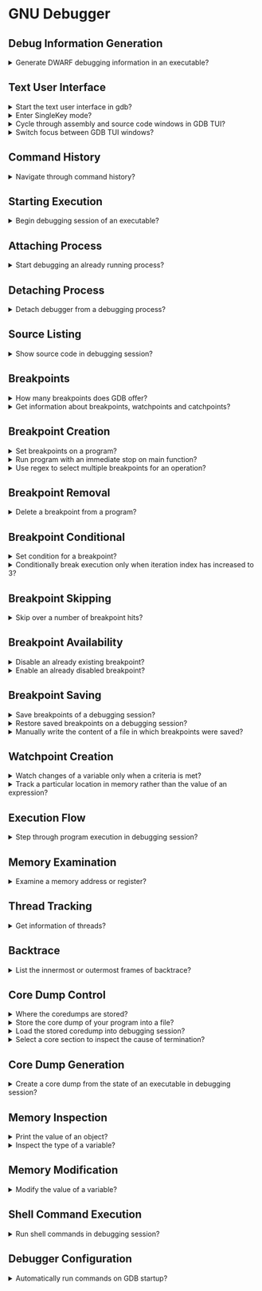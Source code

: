 # GNU Debugger

## Debug Information Generation

<details>
<summary>Generate DWARF debugging information in an executable?</summary>

> To debug with `gdb`, compile with `-g`.
> This generates *DWARF* information, which is used by the debugger to understand what the program is doing.
>
> ```sh
> gcc -g -o program source.c
> ``````
>
> Use `-O` to compile with optimizations, but this can adversely affect the debug experience i.e. `-O` and `-g` are orthogonal and independent.
> To get a reasonable level of performance and a good debug experience, use `-Og`.
> And to get an even better debug experience, use `-g3` rather than just `-g`.
>
> ```sh
> gcc -g3 -Og -o program source.c
> ``````
>
> You can use the readelf utility to look at the debug info.

> **Resources**
> - GDB Tips by Greg Law - Tip #1

> **References**
---
</details>

## Text User Interface

<details>
<summary>Start the text user interface in gdb?</summary>

> TUI (Text User Interface) mode allows you to see the context of what you’re debugging!
>
> ```sh
> gdb -tui ./executable
> ``````
>
> You can also type `layout src` to switch to the TUI mode.
>
> ```gdb
> layout src
> ``````
>
> The shortcut `ctrl–x a` will also start the TUI.
>
> `ctrl+l` to redraw the screen reset in TUI mode.

> **Resources**
> - GDB Tips by Greg Law - Tip #2

> **References**
---
</details>

<details>
<summary>Enter SingleKey mode?</summary>

> Press `ctrl-x s` in TUI mode to enable SingleKey mode. In this mode you can
> use `r` to `run`, `c` to `continue`, `s` for `step`, and `q` to leave
> SingleKey mode, without pressing enter.

> **Resources**
> - GDB Tips by Greg Law - Tip #65

> **References**
---
</details>

<details>
<summary>Cycle through assembly and source code windows in GDB TUI?</summary>

> `ctrl-x 2`

> **Resources**
> - GDB Tips by Greg Law - Tip #3

> **References**
---
</details>

<details>
<summary>Switch focus between GDB TUI windows?</summary>

> ```gdb
> (gdb) focus src
> (gdb) focus cmd
> ``````

> **Resources**
> - GDB Tips by Greg Law - Tip #3

> **References**
---
</details>

## Command History

<details>
<summary>Navigate through command history?</summary>

> - `ctrl-p` for previous commands
> - `ctrl-n` for next commands

> **Resources**
> - GDB Tips by Greg Law - Tip #3

> **References**
---
</details>

## Starting Execution

<details>
<summary>Begin debugging session of an executable?</summary>

> - `start`: starts debugging session by running program line-by-line.
> - `run`: starts debugging session running program as usual.

> **Resources**
> - Boost.Asio C++ Network Programming - Chapter 7

> **References**
---
</details>

## Attaching Process

<details>
<summary>Start debugging an already running process?</summary>

> Attaching to a process requires root privileges.
>
> After debugger gets attached to the process, the program will freeze as if it
> is on a breakpoint.
>
> ```sh
> sudo gdb
> (gdb) attach 12345
> ``````

> **Resources**
> - https://www.youtube.com/watch?v=Rudz-uSdWHM

> **References**
---
</details>

## Detaching Process

<details>
<summary>Detach debugger from a debugging process?</summary>

> ```gdb
> (gdb) detach
> ``````
>
> After detaching, the program will continue its normal flow as there was no
> debugger attached to it at first place.

> **Resources**
> - https://www.youtube.com/watch?v=Rudz-uSdWHM

> **References**
---
</details>

## Source Listing

<details>
<summary>Show source code in debugging session?</summary>

> `list` displays 10 lines of source code. To see how many lines of source code
> will be displayed enter `show listsize`. To adjust the lines of source code
> displayed enter `set listsize 20`.

> **Resources**
> - Boost.Asio C++ Network Programming - Chapter 7

> **References**
---
</details>

## Breakpoints

<details>
<summary>How many breakpoints does GDB offer?</summary>

> 1. Hardware watchpoints: `watch foo`
> 2. Software watchpoints: `watch $rax`
> 3. Location watchpoints: `watch -l foo`
> 4. Read-only watchpoint: `rwatch foo`
> 5. Access watchpoints: `awatch foo`

> **Resources**
> - GDB Tips by Greg Law - Tip #7

> **References**
---
</details>

<details>
<summary>Get information about breakpoints, watchpoints and catchpoints?</summary>

> ```gdb
> (gdb) info breakpoints
> ``````

> **Resources**
> - GDB Tips by Greg Law - Tip #13

> **References**
---
</details>

## Breakpoint Creation

<details>
<summary>Set breakpoints on a program?</summary>

> ```gdb
> (gdb) break 50
> (gdb) break *main
> (gdb) break *main+50
> (gdb) break source.cpp:main+50
> ``````

> **Resources**
> - Boost.Asio C++ Network Programming - Chapter 7

> **References**
---
</details>

<details>
<summary>Run program with an immediate stop on main function?</summary>

> Use `start` to put temporary breakpoint on main and then run the program or
> `starti` to stop at the very first instruction of the program.

> **Resources**
> - GDB Tips by Greg Law - Tip #4

> **References**
---
</details>

<details>
<summary>Use regex to select multiple breakpoints for an operation?</summary>

> ```gdb
> (gdb) rbreak std::sto[ifd]
> ``````

> **Resources**
> - GDB Tips by Greg Law - Tip #14

> **References**
---
</details>

## Breakpoint Removal

<details>
<summary>Delete a breakpoint from a program?</summary>

> ```gdb
> (gdb) delete 1
> ``````

> **Resources**
> - Boost.Asio C++ Network Programming - Chapter 7

> **References**
---
</details>

## Breakpoint Conditional

<details>
<summary>Set condition for a breakpoint?</summary>

> ```gdb
> (gdb) condition 3 e == 42
> (gdb) break func(long) if e == 42
> ``````

> **Resources**
> - GDB Tips by Greg Law - Tip #15

> **References**
---
</details>

<details>
<summary>Conditionally break execution only when iteration index has increased to 3?</summary>

> ```gdb
> (gdb) break source.cpp:10 if index == 3
> ``````

> **Resources**
> - https://www.youtube.com/watch?v=Rudz-uSdWHM

> **References**
---
</details>

## Breakpoint Skipping

<details>
<summary>Skip over a number of breakpoint hits?</summary>

> To ignore the next 10000000 times that breakpoint 1 is hit.
>
> ```gdb
> (gdb) ignore 1 10000000
> (gdb) info break 1
> ``````
>
> breakpoint already hit 1000 times
>
> ```gdb
> (gdb) ignore 1 999
> (gdb) run
> ``````

> **Resources**
> - GDB Tips by Greg Law - Tip #5
> - GDB Tips by Greg Law - Tip #6

> **References**
---
</details>


## Breakpoint Availability

<details>
<summary>Disable an already existing breakpoint?</summary>

> ```gdb
> (gdb) disable <breakpoint index>
> ``````

> **Resources**
> - https://www.youtube.com/watch?v=Rudz-uSdWHM

> **References**
---
</details>

<details>
<summary>Enable an already disabled breakpoint?</summary>

> ```gdb
> (gdb) enable <breakpoint index>
> ``````

> **Resources**
> - https://www.youtube.com/watch?v=Rudz-uSdWHM

> **References**
---
</details>

## Breakpoint Saving

<details>
<summary>Save breakpoints of a debugging session?</summary>

> ```gdb
> (gdb) save breakpoints program.gdb
> ``````

> **Resources**
> - GDB Tips by Greg Law - Tip #13
> - GDB Tips by Greg Law - Tip #61
> - https://www.youtube.com/watch?v=Rudz-uSdWHM

> **References**
---
</details>

<details>
<summary>Restore saved breakpoints on a debugging session?</summary>

> ```gdb
> (gdb) source program.gdb
> ``````

> **Resources**
> - GDB Tips by Greg Law - Tip #61
> - https://www.youtube.com/watch?v=Rudz-uSdWHM

> **References**
---
</details>

<details>
<summary>Manually write the content of a file in which breakpoints were saved?</summary>

> ```gdb
> (gdb) break source.cpp:8
> (gdb) break source.cpp:22
> ``````
>
> Note that lines might have been changed during sessions.

> **Resources**
> - https://www.youtube.com/watch?v=Rudz-uSdWHM

> **References**
---
</details>

## Watchpoint Creation

<details>
<summary>Watch changes of a variable only when a criteria is met?</summary>

> `(gdb) watch foo[90].number if bar[90].number == 255`

> **Resources**
> - GDB Tips by Greg Law - Tip #7

> **References**
---
</details>

<details>
<summary>Track a particular location in memory rather than the value of an expression?</summary>

> ```gdb
> (gdb) watch -l expression
> ``````
>
> Convinience variables also work nicely with location watchpoints:
>
> ```gdb
> (gdb) print * __errno_location()
> $2 = 0
> (gdb) watch -l $2
> ``````

> **Resources**
> - GDB Tips by Greg Law - Tip #9
> - GDB Tips by Greg Law - Tip #10

> **References**
---
</details>

## Execution Flow

<details>
<summary>Step through program execution in debugging session?</summary>

> - `continue`: Will resume the execution of the program until it completes.
> - `step`: Executes program one more step. Step might be one line of source
>   code or one machine instruction.
> - `next`: Executes program similar to `step`, but it only continues to the
>   next line in the current stack frame and will not step into functions.

> **Resources**
> - Boost.Asio C++ Network Programming - Chapter 7

> **References**
---
</details>

## Memory Examination

<details>
<summary>Examine a memory address or register?</summary>

> Display the memory contents at a given address using `x [address]` short for
> `examine`. You can customise the output with an optional format and length
> argument.
>
> ```gdb
> (gdb) x/[length][format] [address]
> (gdb) x/2x 0x0ffffffff7c544f0
> (gdb) x/2x $rsp
> ``````

> **Resources**
> - GDB Tips by Greg Law - Tip #63

> **References**
---
</details>

## Thread Tracking

<details>
<summary>Get information of threads?</summary>

> To get information about the spawned threads:
>
> ```gdb
> (gdb) info threads
> ``````
>
> This will show thread ID, how the OS sees them, and the name the thread was
> given by the program.
>
> Stepping through a thread that releases other threads, gets all threads out
> of sync. This can be changed with `set scheduler-locking on`, meaning only
> the current thread will run. Beware of deadlock through, the thread you're
> running might block on a lock held by another not running thread.
>
> A middle ground can be found with `set scheduler-locking step`, which has
> scheduler-locking on when using `step`, but disables it when you use
> `continue`, allowing you to travel between breakpoints without having to
> constantly switch between the threads.

> **Resources**
> - GDB Tips by Greg Law - Tip #64

> **References**
---
</details>

## Backtrace

<details>
<summary>List the innermost or outermost frames of backtrace?</summary>

> If you want to examine the backtrace of multiple frames but you're very deep
> in the stack, you can use `backtrace n` to show the n innermost frames.
> Similarly, you can use `stacktrace -n` to show the n outermost frames.
>
> ```gdb
> (gdb) bt full
> (gdb) bt 1
> (gdb) bt -1
> ``````

> **Resources**
> - GDB Tips by Greg Law - Tip #59

> **References**
---
</details>

## Core Dump Control

<details>
<summary>Where the coredumps are stored?</summary>

> ```sh
> coredumpctl list
> ``````

> **Resources**
> - https://www.youtube.com/watch?v=Rudz-uSdWHM

> **References**
---
</details>

<details>
<summary>Store the core dump of your program into a file?</summary>

> ```sh
> coredumpctl dump $PWD/program --output program.core
> ``````

> **Resources**
> - https://www.youtube.com/watch?v=Rudz-uSdWHM

> **References**
---
</details>

<details>
<summary>Load the stored coredump into debugging session?</summary>

> ```gdb
> (gdb) target core program.core
> ``````

> **Resources**
> - https://www.youtube.com/watch?v=Rudz-uSdWHM

> **References**
---
</details>

<details>
<summary>Select a core section to inspect the cause of termination?</summary>

> When frame is selected from a core dump, program will be set to the
> corresponding state.
>
> ```gdb
> (gdb) frame 0
> (gdb) p variable_causing_trouble
> ``````

> **Resources**
> - https://www.youtube.com/watch?v=Rudz-uSdWHM

> **References**
---
</details>

## Core Dump Generation

<details>
<summary>Create a core dump from the state of an executable in debugging session?</summary>

> ```gdb
> (gdb) gcore program.core
> ``````

> **Resources**
> - https://www.youtube.com/watch?v=Rudz-uSdWHM

> **References**
---
</details>

## Memory Inspection

<details>
<summary>Print the value of an object?</summary>

> ```gdb
> (gdb) print bag_size
> ```````

> **Resources**
> - Boost.Asio C++ Network Programming - Chapter 7

> **References**
---
</details>

<details>
<summary>Inspect the type of a variable?</summary>

> ```gdb
> (gdb) whatis random_number
> ``````

> **Resources**
> - Boost.Asio C++ Network Programming - Chapter 7

> **References**
---
</details>

## Memory Modification

<details>
<summary>Modify the value of a variable?</summary>

> ```gdb
> (gdb) set var random_number = 5
> ``````

> **Resources**
> - Boost.Asio C++ Network Programming - Chapter 7

> **References**
---
</details>

## Shell Command Execution

<details>
<summary>Run shell commands in debugging session?</summary>

> ```gdb
> (gdb) shell pwd
> ``````

> **Resources**
> - Boost.Asio C++ Network Programming - Chapter 7

> **References**
---
</details>

## Debugger Configuration

<details>
<summary>Automatically run commands on GDB startup?</summary>

> If you have commands you want to run every time you debug, or if you want to
> definne a function to pretty print a specific data structure, you can put
> them in `.gdbinit` file on the top project directory, or in your home
> directory.
>
> *.gdbinit*
> ```gdb
> set logging enabled on
> ``````
>
> You may need to enable auto-loading for the directory by adding the following line in `~/.config/gdb/gdbinit` file.
>
> ```gdb
> set auto-load-safe-path /path/to/dir
> ``````
>
> You can also enable it for all directories with `set auto-load-safe-path /`.

> **Resources**
> - GDB Tips by Greg Law - Tip #62

> **References**
---
</details>
